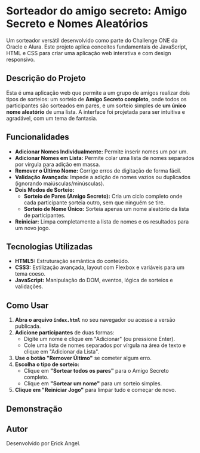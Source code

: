 # Sorteador do amigo secreto: Amigo Secreto e Nomes Aleatórios

Um sorteador versátil desenvolvido como parte do Challenge ONE da Oracle e Alura. Este projeto aplica conceitos fundamentais de JavaScript, HTML e CSS para criar uma aplicação web interativa e com design responsivo.

## Descrição do Projeto

Esta é uma aplicação web que permite a um grupo de amigos realizar dois tipos de sorteios: um sorteio de **Amigo Secreto completo**, onde todos os participantes são sorteados em pares, e um sorteio simples de **um único nome aleatório** de uma lista. A interface foi projetada para ser intuitiva e agradável, com um tema de fantasia.

## Funcionalidades

- **Adicionar Nomes Individualmente:** Permite inserir nomes um por um.
- **Adicionar Nomes em Lista:** Permite colar uma lista de nomes separados por vírgula para adição em massa.
- **Remover o Último Nome:** Corrige erros de digitação de forma fácil.
- **Validação Avançada:** Impede a adição de nomes vazios ou duplicados (ignorando maiúsculas/minúsculas).
- **Dois Modos de Sorteio:**
    - **Sorteio de Pares (Amigo Secreto):** Cria um ciclo completo onde cada participante sorteia outro, sem que ninguém se tire.
    - **Sorteio de Nome Único:** Sorteia apenas um nome aleatório da lista de participantes.
- **Reiniciar:** Limpa completamente a lista de nomes e os resultados para um novo jogo.

## Tecnologias Utilizadas

- **HTML5:** Estruturação semântica do conteúdo.
- **CSS3:** Estilização avançada, layout com Flexbox e variáveis para um tema coeso.
- **JavaScript:** Manipulação do DOM, eventos, lógica de sorteios e validações.

## Como Usar



1. **Abra o arquivo `index.html`** no seu navegador ou acesse a versão publicada.
2. **Adicione participantes** de duas formas:
    - Digite um nome e clique em "Adicionar" (ou pressione Enter).
    - Cole uma lista de nomes separados por vírgula na área de texto e clique em "Adicionar da Lista".
3. **Use o botão "Remover Último"** se cometer algum erro.
4. **Escolha o tipo de sorteio:**
    - Clique em **"Sortear todos os pares"** para o Amigo Secreto completo.
    - Clique em **"Sortear um nome"** para um sorteio simples.
5. **Clique em "Reiniciar Jogo"** para limpar tudo e começar de novo.

## Demonstração



##  Autor

Desenvolvido por Erick Angel.
